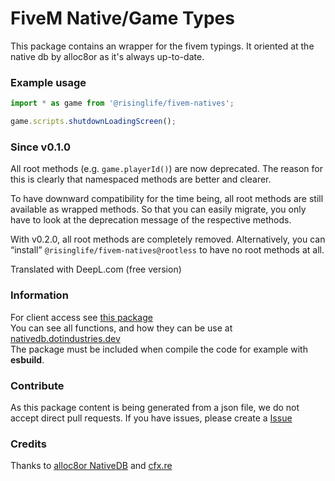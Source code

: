 # FiveM Native/Game Types

This package contains an wrapper for the fivem typings.
It oriented at the native db by alloc8or as it's always up-to-date.

### Example usage
```js
import * as game from '@risinglife/fivem-natives';

game.scripts.shutdownLoadingScreen();
```

### Since v0.1.0
All root methods (e.g. `game.playerId()`) are now deprecated.
The reason for this is clearly that namespaced methods are better and clearer.

To have downward compatibility for the time being, all root methods are still available as wrapped methods.
So that you can easily migrate, you only have to look at the deprecation message of the respective methods.

With v0.2.0, all root methods are completely removed.
Alternatively, you can “install” `@risinglife/fivem-natives@rootless` to have no root methods at all.

Translated with DeepL.com (free version)

### Information

For client access see [this package](https://www.npmjs.com/package/@risinglife/fivem-client)<br>
You can see all functions, and how they can be use at [nativedb.dotindustries.dev](https://nativedb.dotindustries.dev/gta5/natives)<br>
The package must be included when compile the code for example with **esbuild**.

### Contribute

As this package content is being generated from a json file, we do not accept direct pull requests.
If you have issues, please create a [Issue](https://github.com/RisingLifeDE/types-fivem/issues/new)

### Credits

Thanks to [alloc8or NativeDB](https://github.com/alloc8or/gta5-nativedb-data/) and [cfx.re](https://cfx.re)